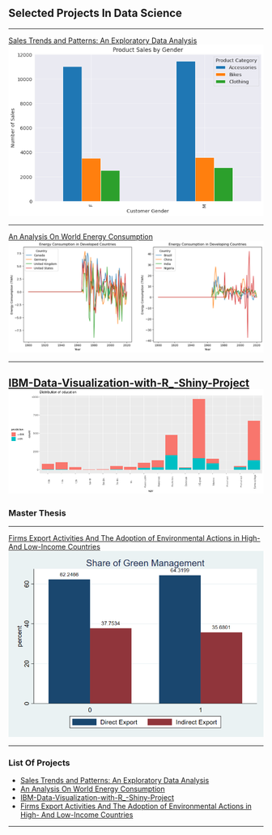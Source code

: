 ## Selected Projects In Data Science

---

[Sales Trends and Patterns: An Exploratory Data Analysis](http://jovian.com/albertraphael96/zerotopandas-course-project)
<img src="images/customer%20Gernder.png?raw=true"/>

---

[An Analysis On World Energy Consumption](https://jovian.com/albertraphael96/world-energy-consumption)
<img src="images/energy%20consumption%20by%20countries.png?raw=true"/>

---

[IBM-Data-Visualization-with-R_-Shiny-Project](https://arif-yetik.shinyapps.io/Final_Assignments/)
<img src="images/education%20distribution%20image%20R.png?raw=true"/>
---
### Master Thesis
---
[Firms Export Activities And The Adoption of Environmental Actions in High- And Low-Income Countries](/pdf/Firms%20Export%20Activities%20And%20The%20Adoption%20of%20Environmental%20Actions%20in%20High.pdf)
<img src="images/Figure 1 Share of Green Management By Direct & Indirect Export.png?raw=true"/>

---

### List Of Projects

- [Sales Trends and Patterns: An Exploratory Data Analysis](https://jovian.com/albertraphael96/zerotopandas-course-project)
- [An Analysis On World Energy Consumption](https://jovian.com/albertraphael96/world-energy-consumption)
- [IBM-Data-Visualization-with-R_-Shiny-Project](https://arif-yetik.shinyapps.io/Final_Assignments/)
- [Firms Export Activities And The Adoption of Environmental Actions in High- And Low-Income Countries](/pdf/Firms%20Export%20Activities%20And%20The%20Adoption%20of%20Environmental%20Actions%20in%20High.pdf)


---

